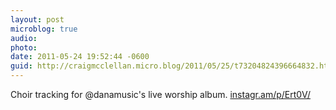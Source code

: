 ```yaml
---
layout: post
microblog: true
audio: 
photo: 
date: 2011-05-24 19:52:44 -0600
guid: http://craigmcclellan.micro.blog/2011/05/25/t73204824396664832.html
---
```

Choir tracking for @danamusic's live worship album.  [instagr.am/p/Ert0V/](http://instagr.am/p/Ert0V/)
